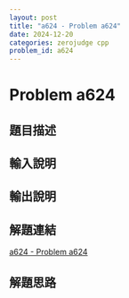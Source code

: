 ```yaml
---
layout: post
title: "a624 - Problem a624"
date: 2024-12-20
categories: zerojudge cpp
problem_id: a624
---
```


# Problem a624

## 題目描述



## 輸入說明



## 輸出說明



## 解題連結

[a624 - Problem a624](https://zerojudge.tw/ShowProblem?problemid=a624)

## 解題思路

